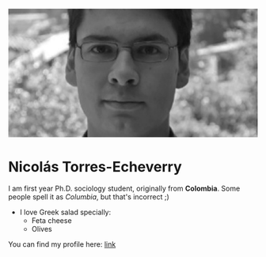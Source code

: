 ![alt text](NTE.jpg)

# Nicolás Torres-Echeverry

I am first year Ph.D. sociology student, originally from **Colombia**. Some people spell it as *Columbia*, but that's incorrect ;)   

* I love Greek salad specially:
  + Feta cheese
  + Olives 
  
You can find my profile here: [link](https://sociology.uchicago.edu/directory/nicolas-torres-echeverry) 




